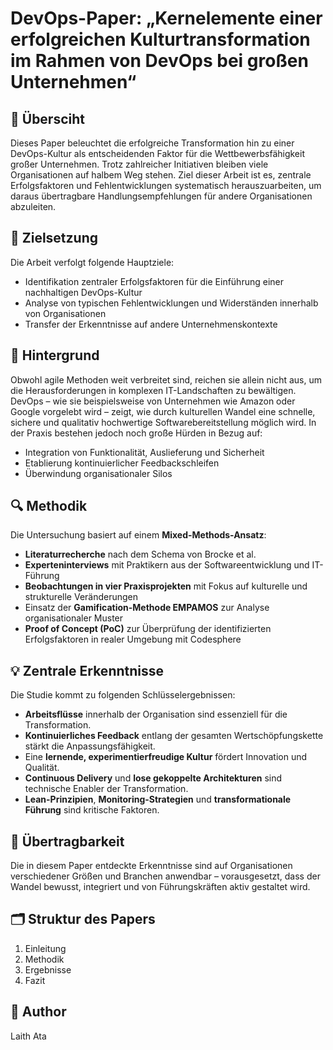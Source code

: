 # DevOps-Paper: „Kernelemente einer erfolgreichen Kulturtransformation im Rahmen von DevOps bei großen Unternehmen“

## 📘 Übersciht

Dieses Paper beleuchtet die erfolgreiche Transformation hin zu einer DevOps-Kultur als entscheidenden Faktor für die Wettbewerbsfähigkeit großer Unternehmen. Trotz zahlreicher Initiativen bleiben viele Organisationen auf halbem Weg stehen. Ziel dieser Arbeit ist es, zentrale Erfolgsfaktoren und Fehlentwicklungen systematisch herauszuarbeiten, um daraus übertragbare Handlungsempfehlungen für andere Organisationen abzuleiten.

## 🎯 Zielsetzung

Die Arbeit verfolgt folgende Hauptziele:

- Identifikation zentraler Erfolgsfaktoren für die Einführung einer nachhaltigen DevOps-Kultur
- Analyse von typischen Fehlentwicklungen und Widerständen innerhalb von Organisationen
- Transfer der Erkenntnisse auf andere Unternehmenskontexte

## 🧩 Hintergrund

Obwohl agile Methoden weit verbreitet sind, reichen sie allein nicht aus, um die Herausforderungen in komplexen IT-Landschaften zu bewältigen. DevOps – wie sie beispielsweise von Unternehmen wie Amazon oder Google vorgelebt wird – zeigt, wie durch kulturellen Wandel eine schnelle, sichere und qualitativ hochwertige Softwarebereitstellung möglich wird. In der Praxis bestehen jedoch noch große Hürden in Bezug auf:

- Integration von Funktionalität, Auslieferung und Sicherheit
- Etablierung kontinuierlicher Feedbackschleifen
- Überwindung organisationaler Silos

## 🔍 Methodik

Die Untersuchung basiert auf einem **Mixed-Methods-Ansatz**:

- **Literaturrecherche** nach dem Schema von Brocke et al.
- **Experteninterviews** mit Praktikern aus der Softwareentwicklung und IT-Führung
- **Beobachtungen in vier Praxisprojekten** mit Fokus auf kulturelle und strukturelle Veränderungen
- Einsatz der **Gamification-Methode EMPAMOS** zur Analyse organisationaler Muster
- **Proof of Concept (PoC)** zur Überprüfung der identifizierten Erfolgsfaktoren in realer Umgebung mit Codesphere

## 💡 Zentrale Erkenntnisse

Die Studie kommt zu folgenden Schlüsselergebnissen:

- **Arbeitsflüsse** innerhalb der Organisation sind essenziell für die Transformation.
- **Kontinuierliches Feedback** entlang der gesamten Wertschöpfungskette stärkt die Anpassungsfähigkeit.
- Eine **lernende, experimentierfreudige Kultur** fördert Innovation und Qualität.
- **Continuous Delivery** und **lose gekoppelte Architekturen** sind technische Enabler der Transformation.
- **Lean-Prinzipien**, **Monitoring-Strategien** und **transformationale Führung** sind kritische Faktoren.

## 🧭 Übertragbarkeit

Die in diesem Paper entdeckte Erkenntnisse sind auf Organisationen verschiedener Größen und Branchen anwendbar – vorausgesetzt, dass der Wandel bewusst, integriert und von Führungskräften aktiv gestaltet wird.

## 🗂 Struktur des Papers

1. Einleitung
2. Methodik  
3. Ergebnisse
4. Fazit

## 📄 Author 
Laith Ata
